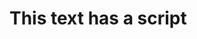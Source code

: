 # This text has a script

<script>
map.getView().animate({
      center: [0, 51],
      duration: 100
});
</script>
